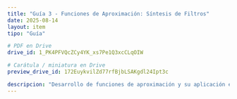 ```yaml
---
title: "Guía 3 - Funciones de Aproximación: Síntesis de Filtros"
date: 2025-08-14
layout: item
tipo: "Guía"

# PDF en Drive
drive_id: 1_PK4PFVQcZCy4YK_xs7Pe1Q3xcCLqOIW

# Carátula / miniatura en Drive
preview_drive_id: 172EuykvilZd77rfBjbLSAKgdl24Ipt3c

descripcion: "Desarrollo de funciones de aproximación y su aplicación en la síntesis de filtros"
---
```

